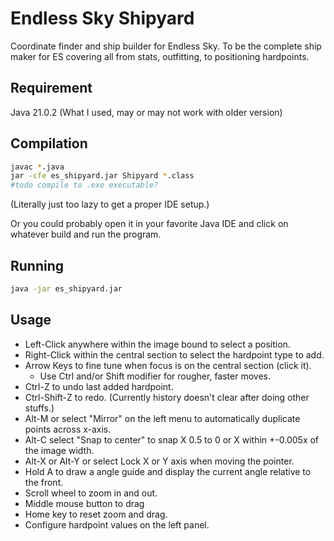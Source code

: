 # Endless Sky Shipyard

Coordinate finder and ship builder for Endless Sky. To be the complete ship maker for ES covering all from stats, outfitting, to positioning hardpoints.

## Requirement

Java 21.0.2 (What I used, may or may not work with older version)

## Compilation

```bash
javac *.java
jar -cfe es_shipyard.jar Shipyard *.class
#todo compile to .exe executable?
```
(Literally just too lazy to get a proper IDE setup.)

Or you could probably open it in your favorite Java IDE and click on whatever build and run the program.

## Running

```bash
java -jar es_shipyard.jar
```

## Usage

* Left-Click anywhere within the image bound to select a position.
* Right-Click within the central section to select the hardpoint type to add.
* Arrow Keys to fine tune when focus is on the central section (click it).
	* Use Ctrl and/or Shift modifier for rougher, faster moves.
* Ctrl-Z to undo last added hardpoint.
* Ctrl-Shift-Z to redo. (Currently history doesn't clear after doing other stuffs.)
* Alt-M or select "Mirror" on the left menu to automatically duplicate points across x-axis.
* Alt-C select "Snap to center" to snap X 0.5 to 0 or X within +-0.005x of the image width.
* Alt-X or Alt-Y or select Lock X or Y axis when moving the pointer.
* Hold A to draw a angle guide and display the current angle relative to the front.
* Scroll wheel to zoom in and out.
* Middle mouse button to drag
* Home key to reset zoom and drag.
* Configure hardpoint values on the left panel.
